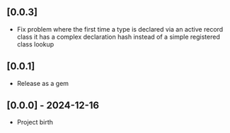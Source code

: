 ## [0.0.3]

- Fix problem where the first time a type is declared via an
  active record class it has a complex declaration hash instead of a simple
  registered class lookup

## [0.0.1]

- Release as a gem

## [0.0.0] - 2024-12-16

- Project birth
